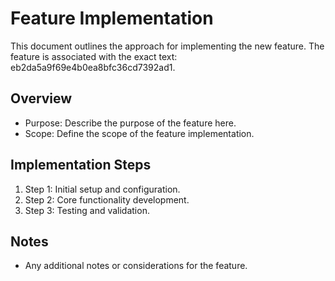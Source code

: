 # Feature Implementation

This document outlines the approach for implementing the new feature. The feature is associated with the exact text: eb2da5a9f69e4b0ea8bfc36cd7392ad1.

## Overview
- Purpose: Describe the purpose of the feature here.
- Scope: Define the scope of the feature implementation.

## Implementation Steps
1. Step 1: Initial setup and configuration.
2. Step 2: Core functionality development.
3. Step 3: Testing and validation.

## Notes
- Any additional notes or considerations for the feature.